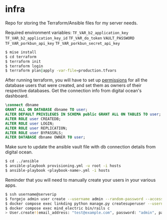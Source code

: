 # infra

Repo for storing the Terraform/Ansible files for my server needs.

Required environment variables:
`TF_VAR_b2_application_key`
`TF_VAR_b2_application_key_id`
`TF_VAR_do_token`
`VAULT_PASSWORD`
`TF_VAR_porkbun_api_key`
`TF_VAR_porkbun_secret_api_key`

```sh
$ mise install
$ cd terraform
$ terraform init
$ terraform login
$ terraform plan|apply -var-file=production.tfvars
```

After running terraform, you will have to set up [permissions](https://docs.digitalocean.com/products/databases/postgresql/how-to/modify-user-privileges/) for all the database users that were created, and set them as owners of their respective databases. Get the connection info from digital ocean's dashboard.

```sql
\connect dbname
GRANT ALL ON DATABASE dbname TO user;
ALTER DEFAULT PRIVILEGES IN SCHEMA public GRANT ALL ON TABLES TO user;
ALTER ROLE user CREATEDB;
ALTER ROLE user LOGIN;
ALTER ROLE user REPLICATION;
ALTER ROLE user BYPASSRLS;
ALTER DATABASE dbname OWNER TO user;
```

Make sure to update the ansible vault file with db connection details from digital ocean.

```sh
$ cd ../ansible
$ ansible-playbook provisioning.yml -u root -i hosts
$ ansible-playbook <playbook-name>.yml -i hosts
```

Reminder that you will need to manually create your users in your various apps.

```sh
$ ssh username@serverip
$ forgejo admin user create --username admin --random-password --access-token --admin --email test@example.com
$ docker compose exec linkding python manage.py createsuperuser --username=admin --email=test@example.com
$ docker compose exec mind_electric bin/rails c
> User.create!(email_address: "test@example.com", password: "admin", password_confirmation: "admin")
```